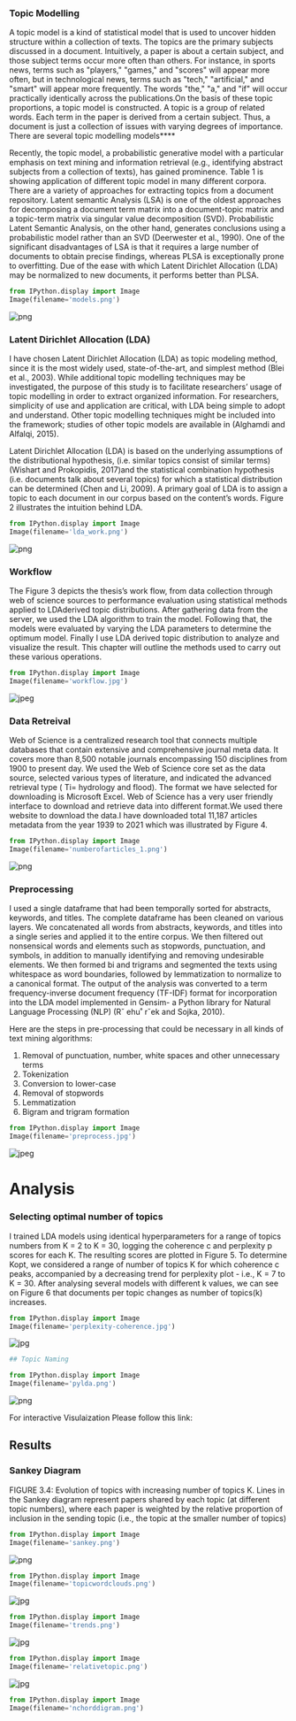 ### Topic Modelling

A topic model is a kind of statistical model that is used to uncover hidden structure
within a collection of texts. The topics are the primary subjects discussed in a
document. Intuitively, a paper is about a certain subject, and those subject terms
occur more often than others. For instance, in sports news, terms such as "players,"
"games," and "scores" will appear more often, but in technological news, terms such
as "tech," "artificial," and "smart" will appear more frequently. The words "the," "a,"
and "if" will occur practically identically across the publications.On the basis of these
topic proportions, a topic model is constructed. A topic is a group of related words.
Each term in the paper is derived from a certain subject. Thus, a document is just
a collection of issues with varying degrees of importance. There are several topic
modelling models****

Recently, the topic model, a probabilistic generative model with a particular emphasis
on text mining and information retrieval (e.g., identifying abstract subjects
from a collection of texts), has gained prominence. Table 1 is showing application
of different topic model in many different corpora. There are a variety of approaches
for extracting topics from a document repository. Latent semantic Analysis (LSA) is one of the oldest approaches for decomposing a document term matrix into a document-topic matrix and a topic-term matrix via singular value decomposition
(SVD). Probabilistic Latent Semantic Analysis, on the other hand, generates conclusions
using a probabilistic model rather than an SVD (Deerwester et al., 1990). One of
the significant disadvantages of LSA is that it requires a large number of documents
to obtain precise findings, whereas PLSA is exceptionally prone to overfitting. Due
of the ease with which Latent Dirichlet Allocation (LDA) may be normalized to new
documents, it performs better than PLSA.


```python
from IPython.display import Image
Image(filename='models.png')
```




    
![png](output_1_0.png)
    



### Latent Dirichlet Allocation (LDA)
I have chosen Latent Dirichlet Allocation (LDA) as topic modeling method,
since it is the most widely used, state-of-the-art, and simplest method (Blei et al.,
2003). While additional topic modelling techniques may be investigated, the purpose
of this study is to facilitate researchers’ usage of topic modelling in order to
extract organized information. For researchers, simplicity of use and application are
critical, with LDA being simple to adopt and understand. Other topic modelling
techniques might be included into the framework; studies of other topic models are
available in (Alghamdi and Alfalqi, 2015).

Latent Dirichlet Allocation (LDA) is based on the underlying assumptions of the
distributional hypothesis, (i.e. similar topics consist of similar terms) (Wishart and
Prokopidis, 2017)and the statistical combination hypothesis (i.e. documents talk about several topics) for which a statistical distribution can be determined (Chen
and Li, 2009). A primary goal of LDA is to assign a topic to each document in our
corpus based on the content’s words. Figure 2 illustrates the intuition behind LDA.


```python
from IPython.display import Image
Image(filename='lda_work.png')
```




    
![png](output_3_0.png)
    



### Workflow

The Figure 3 depicts the thesis’s work flow, from data collection through web of
science sources to performance evaluation using statistical methods applied to LDAderived
topic distributions. After gathering data from the server, we used the LDA
algorithm to train the model. Following that, the models were evaluated by varying
the LDA parameters to determine the optimum model. Finally I use LDA derived
topic distribution to analyze and visualize the result. This chapter will outline the
methods used to carry out these various operations.


```python
from IPython.display import Image
Image(filename='workflow.jpg')
```




    
![jpeg](output_5_0.jpg)
    



### Data Retreival 

Web of Science is a centralized research tool that connects multiple databases that
contain extensive and comprehensive journal meta data. It covers more than 8,500
notable journals encompassing 150 disciplines from 1900 to present day. We used
the Web of Science core set as the data source, selected various types of literature,
and indicated the advanced retrieval type ( Ti= hydrology and flood). The format
we have selected for downloading is Microsoft Excel. Web of Science has a very user friendly interface to download and
retrieve data into different format.We used there website to download the data.I
have downloaded total 11,187 articles metadata from the year 1939 to 2021 which
was illustrated by Figure 4.


```python
from IPython.display import Image
Image(filename='numberofarticles_1.png')
```




    
![png](output_7_0.png)
    



### Preprocessing

I used a single dataframe that had been temporally
sorted for abstracts, keywords, and titles. The complete dataframe has been cleaned
on various layers. We concatenated all words from abstracts, keywords, and titles
into a single series and applied it to the entire corpus. We then filtered out nonsensical
words and elements such as stopwords, punctuation, and symbols, in addition to
manually identifying and removing undesirable elements. We then formed bi and
trigrams and segmented the texts using whitespace as word boundaries, followed
by lemmatization to normalize to a canonical format. The output of the analysis
was converted to a term frequency-inverse document frequency (TF-IDF) format for
incorporation into the LDA model implemented in Gensim- a Python library for
Natural Language Processing (NLP) (Rˇ ehu˚ rˇek and Sojka, 2010).

Here are the steps in pre-processing that could be necessary in all kinds of text mining
algorithms:

1. Removal of punctuation, number, white spaces and other unnecessary terms
2. Tokenization
3. Conversion to lower-case
4. Removal of stopwords
5. Lemmatization
6. Bigram and trigram formation


```python
from IPython.display import Image
Image(filename='preprocess.jpg')
```




    
![jpeg](output_10_0.jpg)
    



# Analysis

### Selecting optimal number of topics

I trained LDA models using identical hyperparameters for a range of topics numbers
from K = 2 to K = 30, logging the coherence c and perplexity p scores for each
K. The resulting scores are plotted in Figure 5. To determine Kopt, we considered a range of number of topics K for which coherence c peaks, accompanied by a decreasing
trend for perplexity plot - i.e., K = 7 to K = 30. After analysing several models
with different k values, we can see on Figure 6 that documents per topic changes
as number of topics(k) increases.


```python
from IPython.display import Image
Image(filename='perplexity-coherence.jpg')
```




    
![jpg](output_13_0.jpg)
    




```python
## Topic Naming

from IPython.display import Image
Image(filename='pylda.png')
```




    
![png](output_14_0.png)
    



For interactive Visulaization Please follow this link:

## Results

### Sankey Diagram
FIGURE 3.4: Evolution of topics with increasing number of topics K. Lines in the Sankey diagram represent papers shared by each topic
(at different topic numbers), where each paper is weighted by the relative proportion of inclusion in the sending topic (i.e., the topic at the
smaller number of topics)


```python
from IPython.display import Image
Image(filename='sankey.png')
```




    
![png](output_18_0.png)
    




```python
from IPython.display import Image
Image(filename='topicwordclouds.png')
```




    
![jpg](output_19_0.jpg)
    




```python
from IPython.display import Image
Image(filename='trends.png')
```




    
![jpg](output_20_0.jpg)
    




```python
from IPython.display import Image
Image(filename='relativetopic.png')
```




    
![jpg](output_21_0.jpg)
    




```python
from IPython.display import Image
Image(filename='nchorddigram.png')
```


```python

```
